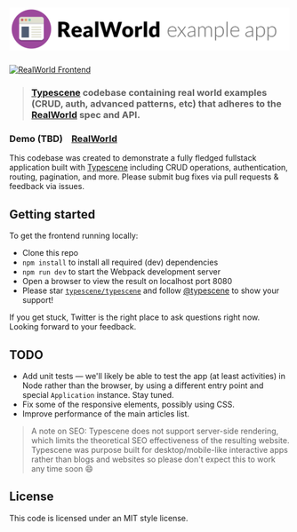 # ![Typescene RealWorld Example App](logo.png)

[![RealWorld Frontend](https://img.shields.io/badge/realworld-frontend-%23783578.svg)](http://realworld.io)

> ### [Typescene](https://typescene.dev) codebase containing real world examples (CRUD, auth, advanced patterns, etc) that adheres to the [RealWorld](https://github.com/gothinkster/realworld-example-apps) spec and API.

### Demo (TBD)&nbsp;&nbsp;&nbsp;&nbsp;[RealWorld](https://github.com/gothinkster/realworld)

This codebase was created to demonstrate a fully fledged fullstack application built with [Typescene](https://typescene.dev) including CRUD operations, authentication, routing, pagination, and more. Please submit bug fixes via pull requests & feedback via issues.

## Getting started

To get the frontend running locally:

- Clone this repo
- `npm install` to install all required (dev) dependencies
- `npm run dev` to start the Webpack development server
- Open a browser to view the result on localhost port 8080
- Please star [`typescene/typescene`](https://github.com/typescene/typescene) and follow [@typescene](https://twitter.com/typescene) to show your support!

If you get stuck, Twitter is the right place to ask questions right now. Looking forward to your feedback.

## TODO

- Add unit tests — we'll likely be able to test the app (at least activities) in Node rather than the browser, by using a different entry point and special `Application` instance. Stay tuned.
- Fix some of the responsive elements, possibly using CSS.
- Improve performance of the main articles list.

> A note on SEO: Typescene does not support server-side rendering, which limits the theoretical SEO effectiveness of the resulting website. Typescene was purpose built for desktop/mobile-like interactive apps rather than blogs and websites so please don't expect this to work any time soon 😄

## License

This code is licensed under an MIT style license.
